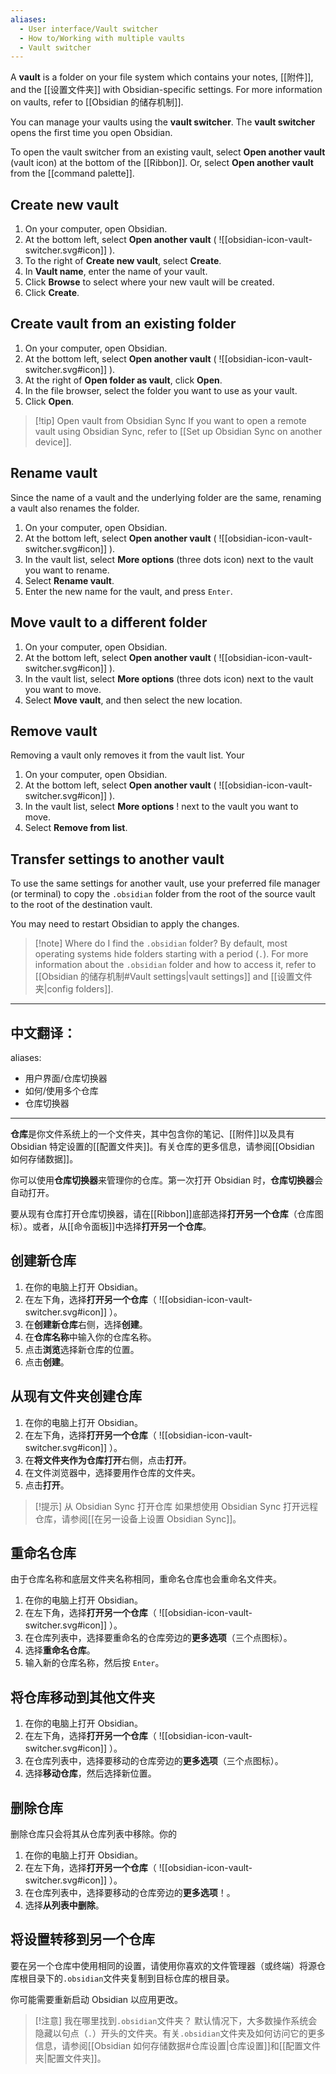 ```yaml
---
aliases:
  - User interface/Vault switcher
  - How to/Working with multiple vaults
  - Vault switcher
---
```

A **vault** is a folder on your file system which contains your notes, [[附件]], and the [[设置文件夹]] with Obsidian-specific settings. For more information on vaults, refer to [[Obsidian 的储存机制]].

You can manage your vaults using the **vault switcher**. The **vault switcher** opens the first time you open Obsidian.

To open the vault switcher from an existing vault, select **Open another vault** (vault icon) at the bottom of the [[Ribbon]]. Or, select **Open another vault** from the [[command palette]].

## Create new vault

1. On your computer, open Obsidian.
2. At the bottom left, select **Open another vault** ( ![[obsidian-icon-vault-switcher.svg#icon]] ).
3. To the right of **Create new vault**, select **Create**.
4. In **Vault name**, enter the name of your vault.
5. Click **Browse** to select where your new vault will be created.
6. Click **Create**.

## Create vault from an existing folder

1. On your computer, open Obsidian.
2. At the bottom left, select **Open another vault** ( ![[obsidian-icon-vault-switcher.svg#icon]] ).
3. At the right of **Open folder as vault**, click **Open**.
4. In the file browser, select the folder you want to use as your vault.
5. Click **Open**.

> [!tip] Open vault from Obsidian Sync
> If you want to open a remote vault using Obsidian Sync, refer to [[Set up Obsidian Sync on another device]].

## Rename vault

Since the name of a vault and the underlying folder are the same, renaming a vault also renames the folder.

1. On your computer, open Obsidian.
2. At the bottom left, select **Open another vault** ( ![[obsidian-icon-vault-switcher.svg#icon]] ).
3. In the vault list, select **More options** (three dots icon) next to the vault you want to rename.
4. Select **Rename vault**.
5. Enter the new name for the vault, and press `Enter`.

## Move vault to a different folder

1. On your computer, open Obsidian.
2. At the bottom left, select **Open another vault** ( ![[obsidian-icon-vault-switcher.svg#icon]] ).
3. In the vault list, select **More options** (three dots icon) next to the vault you want to move.
4. Select **Move vault**, and then select the new location.

## Remove vault

Removing a vault only removes it from the vault list. Your

1. On your computer, open Obsidian.
2. At the bottom left, select **Open another vault** ( ![[obsidian-icon-vault-switcher.svg#icon]] ).
3. In the vault list, select **More options** ! next to the vault you want to move.
4. Select **Remove from list**.

## Transfer settings to another vault

To use the same settings for another vault, use your preferred file manager (or terminal) to copy the `.obsidian` folder from the root of the source vault to the root of the destination vault.

You may need to restart Obsidian to apply the changes.

> [!note] Where do I find the `.obsidian` folder?
> By default, most operating systems hide folders starting with a period (`.`). For more information about the `.obsidian` folder and how to access it, refer to [[Obsidian 的储存机制#Vault settings|vault settings]] and [[设置文件夹|config folders]].


---

中文翻译：
---
aliases:
  - 用户界面/仓库切换器
  - 如何/使用多个仓库
  - 仓库切换器
---
**仓库**是你文件系统上的一个文件夹，其中包含你的笔记、[[附件]]以及具有 Obsidian 特定设置的[[配置文件夹]]。有关仓库的更多信息，请参阅[[Obsidian 如何存储数据]]。

你可以使用**仓库切换器**来管理你的仓库。第一次打开 Obsidian 时，**仓库切换器**会自动打开。

要从现有仓库打开仓库切换器，请在[[Ribbon]]底部选择**打开另一个仓库**（仓库图标）。或者，从[[命令面板]]中选择**打开另一个仓库**。

## 创建新仓库

1. 在你的电脑上打开 Obsidian。
2. 在左下角，选择**打开另一个仓库**（ ![[obsidian-icon-vault-switcher.svg#icon]] ）。
3. 在**创建新仓库**右侧，选择**创建**。
4. 在**仓库名称**中输入你的仓库名称。
5. 点击**浏览**选择新仓库的位置。
6. 点击**创建**。

## 从现有文件夹创建仓库

1. 在你的电脑上打开 Obsidian。
2. 在左下角，选择**打开另一个仓库**（ ![[obsidian-icon-vault-switcher.svg#icon]] ）。
3. 在**将文件夹作为仓库打开**右侧，点击**打开**。
4. 在文件浏览器中，选择要用作仓库的文件夹。
5. 点击**打开**。

> [!提示] 从 Obsidian Sync 打开仓库
> 如果想使用 Obsidian Sync 打开远程仓库，请参阅[[在另一设备上设置 Obsidian Sync]]。

## 重命名仓库

由于仓库名称和底层文件夹名称相同，重命名仓库也会重命名文件夹。

1. 在你的电脑上打开 Obsidian。
2. 在左下角，选择**打开另一个仓库**（ ![[obsidian-icon-vault-switcher.svg#icon]] ）。
3. 在仓库列表中，选择要重命名的仓库旁边的**更多选项**（三个点图标）。
4. 选择**重命名仓库**。
5. 输入新的仓库名称，然后按 `Enter`。

## 将仓库移动到其他文件夹

1. 在你的电脑上打开 Obsidian。
2. 在左下角，选择**打开另一个仓库**（ ![[obsidian-icon-vault-switcher.svg#icon]] ）。
3. 在仓库列表中，选择要移动的仓库旁边的**更多选项**（三个点图标）。
4. 选择**移动仓库**，然后选择新位置。

## 删除仓库

删除仓库只会将其从仓库列表中移除。你的

1. 在你的电脑上打开 Obsidian。
2. 在左下角，选择**打开另一个仓库**（ ![[obsidian-icon-vault-switcher.svg#icon]] ）。
3. 在仓库列表中，选择要移动的仓库旁边的**更多选项**！。
4. 选择**从列表中删除**。

## 将设置转移到另一个仓库

要在另一个仓库中使用相同的设置，请使用你喜欢的文件管理器（或终端）将源仓库根目录下的`.obsidian`文件夹复制到目标仓库的根目录。

你可能需要重新启动 Obsidian 以应用更改。

> [!注意] 我在哪里找到`.obsidian`文件夹？
> 默认情况下，大多数操作系统会隐藏以句点（`.`）开头的文件夹。有关`.obsidian`文件夹及如何访问它的更多信息，请参阅[[Obsidian 如何存储数据#仓库设置|仓库设置]]和[[配置文件夹|配置文件夹]]。
